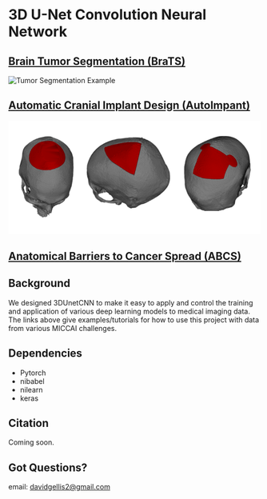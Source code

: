 # 3D U-Net Convolution Neural Network
## [Brain Tumor Segmentation (BraTS)](examples/brats2020)
![Tumor Segmentation Example](legacy/doc/tumor_segmentation_illusatration.gif)
## [Automatic Cranial Implant Design (AutoImpant)](examples/autoimplant2020)
![ Segmentation Example](doc/AutoImplant-Viz.png)
## [Anatomical Barriers to Cancer Spread (ABCS)](examples/abcs2020)
## Background
We designed 3DUnetCNN to make it easy to apply and control the training and application of various deep learning models to medical imaging data.
The links above give examples/tutorials for how to use this project with data from various MICCAI challenges.

## Dependencies
* Pytorch
* nibabel
* nilearn
* keras

## Citation
Coming soon.


## Got Questions?
email: davidgellis2@gmail.com
